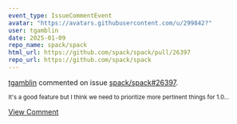```yaml
---
event_type: IssueCommentEvent
avatar: "https://avatars.githubusercontent.com/u/299842?"
user: tgamblin
date: 2025-01-09
repo_name: spack/spack
html_url: https://github.com/spack/spack/pull/26397
repo_url: https://github.com/spack/spack
---
```


<a href='https://github.com/tgamblin' target='_blank'>tgamblin</a> commented on issue <a href='https://github.com/spack/spack/pull/26397' target='_blank'>spack/spack#26397</a>.

<small>It's a good feature but I think we need to prioritize more pertinent things for 1.0...</small>

<a href='https://github.com/spack/spack/pull/26397' target='_blank'>View Comment</a>